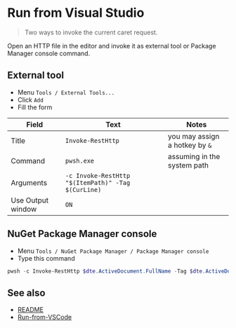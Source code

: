 # Run from Visual Studio

> Two ways to invoke the current caret request.

Open an HTTP file in the editor and invoke it as external tool or Package Manager console command.

## External tool

- Menu `Tools / External Tools...`
- Click `Add`
- Fill the form

| Field             | Text                                               | Notes                          |
| ----------------- | -------------------------------------------------- | ------------------------------ |
| Title             | `Invoke-RestHttp`                                  | you may assign a hotkey by `&` |
| Command           | `pwsh.exe`                                         | assuming in the system path    |
| Arguments         | `-c Invoke-RestHttp "$(ItemPath)" -Tag $(CurLine)` |                                |
| Use Output window | `ON`                                               |                                |

## NuGet Package Manager console

- Menu `Tools / NuGet Package Manager / Package Manager console`
- Type this command

```powershell
pwsh -c Invoke-RestHttp $dte.ActiveDocument.FullName -Tag $dte.ActiveDocument.Selection.CurrentLine
```

## See also

- [README](README.md)
- [Run-from-VSCode](Run-from-VSCode.md)
